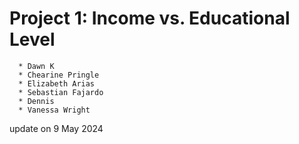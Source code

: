 # Project 1: Income vs. Educational Level

      * Dawn K
      * Chearine Pringle
      * Elizabeth Arias
      * Sebastian Fajardo
      * Dennis
      * Vanessa Wright

update on 9 May 2024
